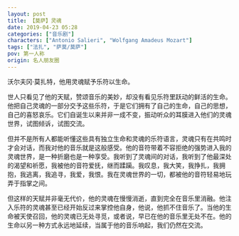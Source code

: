 ```yaml
---
layout: post
title: 【莫萨】灵魂
date: 2019-04-23 05:28
categories: ["音乐剧"]
characters: ["Antonio Salieri", "Wolfgang Amadeus Mozart"]
tags: ["法扎", "萨莫/莫萨"]
pov: 第一人称
origin: 名人朋友圈
---
```


沃尔夫冈·莫扎特，他用灵魂赋予乐符以生命。

世人只看见了他的天赋，赞颂音乐的美妙，却没有看见乐符里跃动的鲜活的生命。他把自己灵魂的一部分交予这些乐符，于是它们拥有了自己的生命，自己的思想，自己的喜怒哀乐。它们自诞生以来并非一成不变，振动听众的耳膜进入他们的灵魂世界，试图倾诉，试图交流。

但并不是所有人都能听懂这些具有独立生命和灵魂的乐符语言，灵魂只有在共鸣时才会对话，而我对他的音乐就是这般感受。他的音符带着不容拒绝的强势进入我的灵魂世界，是一种折磨也是一种享受。我听到了灵魂间的对话，我听到了他最深处的渴望和祈愿，我被他的音符爱抚，继而蹂躏。我叹息，我大笑，我挣扎，我拥抱，我逃离，我追寻，我爱，我恨。我在灵魂世界的一切，都被他的音符轻易地玩弄于指掌之间。

但这样的天赋并非毫无代价，他的灵魂在慢慢消逝，直到完全在音乐里消融。他注入乐符的灵魂甚至已经开始反过来掌控他自身，他说，他抓不住音乐了。当他的生命被天使召回，他的灵魂已无处寻觅，或者说，早已在他的音乐里无处不在。他的生命以另一种方式永远地延续，当属于他的音乐响起，我们仍然在交流。
